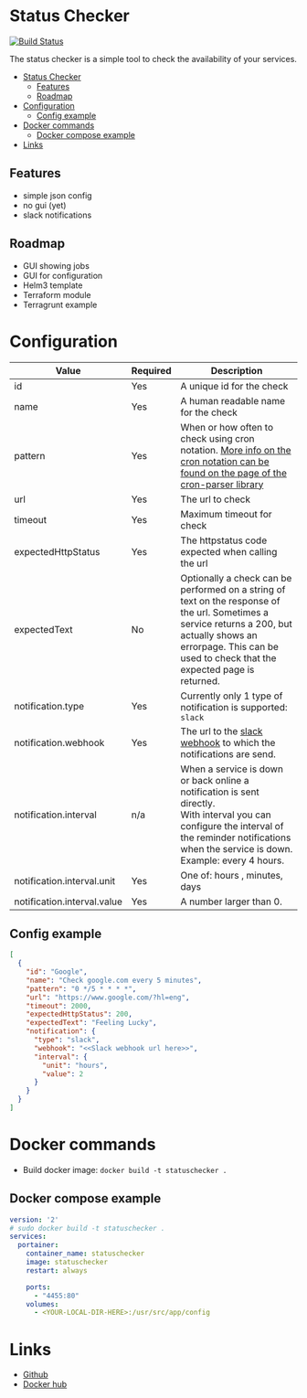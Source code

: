 # Status Checker



[![Build Status](https://travis-ci.org/armand-janssen/statuschecker.svg?branch=main)](https://travis-ci.org/armand-janssen/statuschecker)


The status checker is a simple tool to check the availability of your services.
- [Status Checker](#status-checker)
  - [Features](#features)
  - [Roadmap](#roadmap)
- [Configuration](#configuration)
  - [Config example](#config-example)
- [Docker commands](#docker-commands)
  - [Docker compose example](#docker-compose-example)
- [Links](#links)

## Features
- simple json config
- no gui (yet)
- slack notifications

## Roadmap
- GUI showing jobs
- GUI for configuration
- Helm3 template
- Terraform module
- Terragrunt example

# Configuration

| Value                       | Required | Description                                                                                                                                                                                                           |
| --------------------------- | -------- | --------------------------------------------------------------------------------------------------------------------------------------------------------------------------------------------------------------------- |
| id                          | Yes      | A unique id for the check                                                                                                                                                                                             |
| name                        | Yes      | A human readable name for the check                                                                                                                                                                                   |
| pattern                     | Yes      | When or how often to check using cron notation. [More info on the cron notation can be found on the page of the cron-parser library](https://github.com/harrisiirak/cron-parser)                                      |
| url                         | Yes      | The url to check                                                                                                                                                                                                      |
| timeout                     | Yes      | Maximum timeout for check                                                                                                                                                                                             |
| expectedHttpStatus          | Yes      | The httpstatus code expected when calling the url                                                                                                                                                                     |
| expectedText                | No       | Optionally a check can be performed on a string of text on the response of the url. Sometimes a service returns a 200, but actually shows an errorpage. This can be used to check that the expected page is returned. |
| notification.type           | Yes      | Currently only 1 type of notification is supported: `slack`                                                                                                                                                           |
| notification.webhook        | Yes      | The url to the [slack webhook](https://api.slack.com/messaging/webhooks) to which the notifications are send.                                                                                                         |
| notification.interval       | n/a      | When a service is down or back online a notification is sent directly. <br/>With interval you can configure the interval of the reminder notifications when the service is down. Example: every 4 hours.              |
| notification.interval.unit  | Yes      | One of: hours , minutes, days                                                                                                                                                                                         |
| notification.interval.value | Yes      | A number larger than 0.                                                                                                                                                                                               |

## Config example
```json
[
  {
    "id": "Google",
    "name": "Check google.com every 5 minutes",
    "pattern": "0 */5 * * * *",
    "url": "https://www.google.com/?hl=eng",
    "timeout": 2000,
    "expectedHttpStatus": 200,
    "expectedText": "Feeling Lucky",
    "notification": {
      "type": "slack",
      "webhook": "<<Slack webhook url here>>",
      "interval": {
        "unit": "hours",
        "value": 2
      }
    }
  }
]
```

# Docker commands
- Build docker image: `docker build -t statuschecker .`

## Docker compose example
```yaml
version: '2'
# sudo docker build -t statuschecker .
services:
  portainer:
    container_name: statuschecker
    image: statuschecker
    restart: always

    ports:
      - "4455:80"
    volumes:
      - <YOUR-LOCAL-DIR-HERE>:/usr/src/app/config
```


# Links

* [Github](https://github.com/armand-janssen/statuschecker)
* [Docker hub](https://hub.docker.com/r/armandjanssen/statuschecker)



